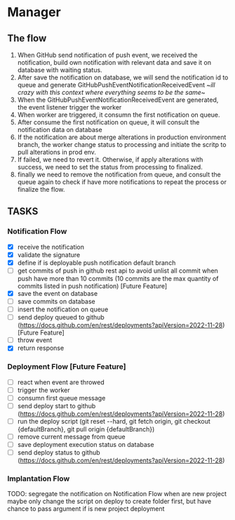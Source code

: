 # Manager

## The flow

1. When GitHub send notification of push event, we received the notification, build own notification with relevant data and save it on database with waiting status.
2. After save the notification on database, we will send the notification id to queue and generate GitHubPushEventNotificationReceivedEvent ~_ill crazy with this context where everything seems to be the same_~
3. When the GitHubPushEventNotificationReceivedEvent are generated, the event listener trigger the worker
4. When worker are triggered, it consumn the first notification on queue.
5. After consume the first notification on queue, it will consult the notification data on database
6. If the notification are about merge alterations in production environment branch, the worker change status to processing and initiate the scritp to pull alterations in prod env.
7. If failed, we need to revert it. Otherwise, if apply alterations with success, we need to set the status from processing to finalized.
8. finally we need to remove the notification from queue, and consult the queue again to check if have more notifications to repeat the process or finalize the flow.

## TASKS

### Notification Flow

- [x] receive the notification
- [x] validate the signature
- [x] define if is deployable push notification default branch
- [ ] get commits of push in github rest api to avoid unlist all commit when push have more than 10 commits (10 commits are the max quantity of commits listed in push notification) [Future Feature]
- [x] save the event on database
- [ ] save commits on database
- [ ] insert the notification on queue
- [ ] send deploy queued to github (https://docs.github.com/en/rest/deployments?apiVersion=2022-11-28) [Future Feature]
- [ ] throw event
- [x] return response

### Deployment Flow [Future Feature]

- [ ] react when event are throwed
- [ ] trigger the worker
- [ ] consumn first queue message
- [ ] send deploy start to github (https://docs.github.com/en/rest/deployments?apiVersion=2022-11-28)
- [ ] run the deploy script (git reset --hard, git fetch origin, git checkout {defaultBranch}, git pull origin {defaultBranch})
- [ ] remove current message from queue
- [ ] save deployment execution status on database
- [ ] send deploy status to github (https://docs.github.com/en/rest/deployments?apiVersion=2022-11-28)

### Implantation Flow

TODO: segregate the notification on Notification Flow when are new project
maybe only change the script on deploy to create folder first, but have chance to pass argument if is new project deployment

